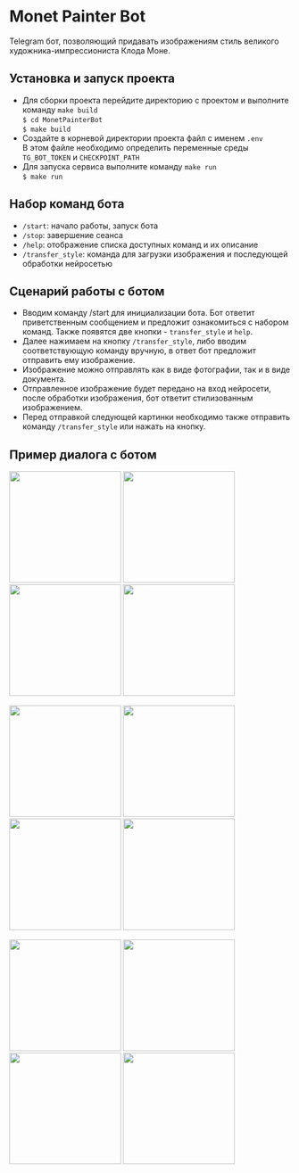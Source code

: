 # Monet Painter Bot

Telegram бот, позволяющий придавать изображениям стиль великого художника-импрессиониста Клода Моне.

## Установка и запуск проекта

* Для сборки проекта перейдите директорию с проектом и
выполните команду `make build`  
  `$ cd MonetPainterBot`  
  `$ make build`
* Создайте в корневой директории проекта файл с именем `.env`  
В этом файле необходимо определить переменные среды `TG_BOT_TOKEN` и `CHECKPOINT_PATH`
* Для запуска сервиса выполните команду `make run`  
  `$ make run`

## Набор команд бота

* `/start`: начало работы, запуск бота
* `/stop`: завершение сеанса
* `/help`: отображение списка доступных команд и их описание
* `/transfer_style`: команда для загрузки изображения и последующей обработки нейросетью

## Сценарий работы с ботом

* Вводим команду /start для инициализации бота.
Бот ответит приветственным сообщением и предложит ознакомиться
с набором команд. Также появятся две кнопки - `transfer_style` и `help`.
* Далее нажимаем на кнопку `/transfer_style`, либо вводим соответствующую 
команду вручную, в ответ бот предложит отправить ему изображение.
* Изображение можно отправлять как в виде фотографии, так и в виде документа.
* Отправленное изображение будет передано на вход нейросети,
после обработки изображения, бот ответит стилизованным изображением.
* Перед отправкой следующей картинки необходимо 
также отправить команду `/transfer_style` или нажать на кнопку.

## Пример диалога с ботом

<p>
<img src="https://github.com/hexangel1/TransferStyleBot/blob/main/screenshots/screenshot3.png" width="200" />
<img src="https://github.com/hexangel1/TransferStyleBot/blob/main/screenshots/screenshot4.png" width="200" />
<img src="https://github.com/hexangel1/TransferStyleBot/blob/main/screenshots/screenshot5.png" width="200" />
<img src="https://github.com/hexangel1/TransferStyleBot/blob/main/screenshots/screenshot6.png" width="200" />
</p>
<p>
<img src="https://github.com/hexangel1/TransferStyleBot/blob/main/screenshots/screenshot7.png" width="200" />
<img src="https://github.com/hexangel1/TransferStyleBot/blob/main/screenshots/screenshot8.png" width="200" />
<img src="https://github.com/hexangel1/TransferStyleBot/blob/main/screenshots/screenshot9.png" width="200" />
<img src="https://github.com/hexangel1/TransferStyleBot/blob/main/screenshots/screenshot10.png" width="200" />
</p>
<p>
<img src="https://github.com/hexangel1/TransferStyleBot/blob/main/screenshots/screenshot11.png" width="200" />
<img src="https://github.com/hexangel1/TransferStyleBot/blob/main/screenshots/screenshot12.png" width="200" />
<img src="https://github.com/hexangel1/TransferStyleBot/blob/main/screenshots/screenshot13.png" width="200" />
<img src="https://github.com/hexangel1/TransferStyleBot/blob/main/screenshots/screenshot14.png" width="200" />
</p>

